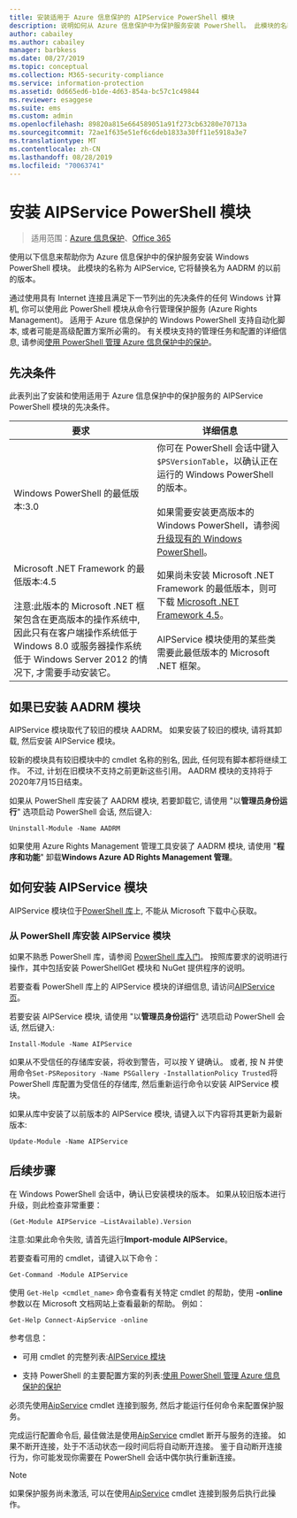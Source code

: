 ```yaml
---
title: 安装适用于 Azure 信息保护的 AIPService PowerShell 模块
description: 说明如何从 Azure 信息保护中为保护服务安装 PowerShell。 此模块的名称为 AIPService。
author: cabailey
ms.author: cabailey
manager: barbkess
ms.date: 08/27/2019
ms.topic: conceptual
ms.collection: M365-security-compliance
ms.service: information-protection
ms.assetid: 0d665ed6-b1de-4d63-854a-bc57c1c49844
ms.reviewer: esaggese
ms.suite: ems
ms.custom: admin
ms.openlocfilehash: 89820a815e664589051a91f273cb63280e70713a
ms.sourcegitcommit: 72ae1f635e51ef6c6deb1833a30ff11e5918a3e7
ms.translationtype: MT
ms.contentlocale: zh-CN
ms.lasthandoff: 08/28/2019
ms.locfileid: "70063741"
---
```

# <a name="installing-the-aipservice-powershell-module"></a>安装 AIPService PowerShell 模块

>适用范围：[Azure 信息保护](https://azure.microsoft.com/pricing/details/information-protection)、[Office 365](https://download.microsoft.com/download/E/C/F/ECF42E71-4EC0-48FF-AA00-577AC14D5B5C/Azure_Information_Protection_licensing_datasheet_EN-US.pdf)

使用以下信息来帮助你为 Azure 信息保护中的保护服务安装 Windows PowerShell 模块。 此模块的名称为 AIPService, 它将替换名为 AADRM 的以前的版本。

通过使用具有 Internet 连接且满足下一节列出的先决条件的任何 Windows 计算机, 你可以使用此 PowerShell 模块从命令行管理保护服务 (Azure Rights Management)。 适用于 Azure 信息保护的 Windows PowerShell 支持自动化脚本, 或者可能是高级配置方案所必需的。 有关模块支持的管理任务和配置的详细信息, 请参阅[使用 PowerShell 管理 Azure 信息保护中的保护](administer-powershell.md)。

## <a name="prerequisites"></a>先决条件
此表列出了安装和使用适用于 Azure 信息保护中的保护服务的 AIPService PowerShell 模块的先决条件。

|要求|详细信息|
|---------------|--------------------|
|Windows PowerShell 的最低版本:3.0|你可在 PowerShell 会话中键入 `$PSVersionTable`，以确认正在运行的 Windows PowerShell 的版本。 <br /><br /> 如果需要安装更高版本的 Windows PowerShell，请参阅[升级现有的 Windows PowerShell](/powershell/scripting/setup/installing-windows-powershell#upgrading-existing-windows-powershell)。|
|Microsoft .NET Framework 的最低版本:4.5<br /><br />注意:此版本的 Microsoft .NET 框架包含在更高版本的操作系统中, 因此只有在客户端操作系统低于 Windows 8.0 或服务器操作系统低于 Windows Server 2012 的情况下, 才需要手动安装它。|如果尚未安装 Microsoft .NET Framework 的最低版本，则可下载 [Microsoft .NET Framework 4.5](https://www.microsoft.com/download/details.aspx?id=30653)。<br /><br />AIPService 模块使用的某些类需要此最低版本的 Microsoft .NET 框架。|

## <a name="if-you-have-the-aadrm-module-installed"></a>如果已安装 AADRM 模块

AIPService 模块取代了较旧的模块 AADRM。 如果安装了较旧的模块, 请将其卸载, 然后安装 AIPService 模块。

较新的模块具有较旧模块中的 cmdlet 名称的别名, 因此, 任何现有脚本都将继续工作。 不过, 计划在旧模块不支持之前更新这些引用。 AADRM 模块的支持将于2020年7月15日结束。

如果从 PowerShell 库安装了 AADRM 模块, 若要卸载它, 请使用 "以**管理员身份运行**" 选项启动 PowerShell 会话, 然后键入:

    Uninstall-Module -Name AADRM

如果使用 Azure Rights Management 管理工具安装了 AADRM 模块, 请使用 "**程序和功能**" 卸载**Windows Azure AD Rights Management 管理**。

## <a name="how-to-install-the-aipservice-module"></a>如何安装 AIPService 模块

AIPService 模块位于[PowerShell 库](/powershell/gallery/readme)上, 不能从 Microsoft 下载中心获取。 

### <a name="to-install-the-aipservice-module-from-the-powershell-gallery"></a>从 PowerShell 库安装 AIPService 模块

如果不熟悉 PowerShell 库，请参阅 [PowerShell 库入门](/powershell/gallery/psgallery/psgallery_gettingstarted)。 按照库要求的说明进行操作，其中包括安装 PowerShellGet 模块和 NuGet 提供程序的说明。

若要查看 PowerShell 库上的 AIPService 模块的详细信息, 请访问[AIPService 页](https://www.powershellgallery.com/packages/AIPService)。

若要安装 AIPService 模块, 请使用 "以**管理员身份运行**" 选项启动 PowerShell 会话, 然后键入:

    Install-Module -Name AIPService

如果从不受信任的存储库安装，将收到警告，可以按 Y 键确认。 或者, 按 N 并使用命令`Set-PSRepository -Name PSGallery -InstallationPolicy Trusted`将 PowerShell 库配置为受信任的存储库, 然后重新运行命令以安装 AIPService 模块。  

如果从库中安装了以前版本的 AIPService 模块, 请键入以下内容将其更新为最新版本:

    Update-Module -Name AIPService


## <a name="next-steps"></a>后续步骤
在 Windows PowerShell 会话中，确认已安装模块的版本。 如果从较旧版本进行升级，则此检查非常重要：

```
(Get-Module AIPService –ListAvailable).Version
```

注意:如果此命令失败, 请首先运行**Import-module AIPService**。

若要查看可用的 cmdlet，请键入以下命令：

```
Get-Command -Module AIPService
```

使用 `Get-Help <cmdlet_name>` 命令查看有关特定 cmdlet 的帮助，使用 **-online** 参数以在 Microsoft 文档网站上查看最新的帮助。 例如：

```
Get-Help Connect-AipService -online
```

参考信息：

-   可用 cmdlet 的完整列表:[AIPService 模块](/powershell/module/aipservice/?view=azureipps#aipservice)

-   支持 PowerShell 的主要配置方案的列表:[使用 PowerShell 管理 Azure 信息保护的保护](administer-powershell.md)

必须先使用[AipService](/powershell/module/aipservice/connect-aipservice) cmdlet 连接到服务, 然后才能运行任何命令来配置保护服务。

完成运行配置命令后, 最佳做法是使用[AipService](/powershell/module/aipservice/disconnect-aipservice) cmdlet 断开与服务的连接。 如果不断开连接，处于不活动状态一段时间后将自动断开连接。 鉴于自动断开连接行为，你可能发现你需要在 PowerShell 会话中偶尔执行重新连接。 

> [!NOTE]
> 如果保护服务尚未激活, 可以在使用[AipService](/powershell/module/aipservice/enable-aipservice) cmdlet 连接到服务后执行此操作。

